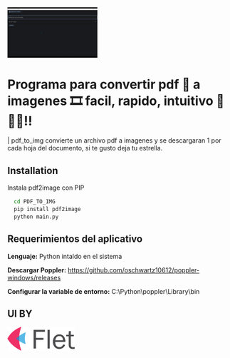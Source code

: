 <img src="./preview.gif" width="40%"/>

# Programa para convertir pdf 📃 a imagenes 🎞 facil, rapido, intuitivo 🥰😏🎉!!

| pdf_to_img convierte un archivo pdf a imagenes y se descargaran 1 por cada hoja del documento, si te gusto deja tu estrella.

## Installation

Instala pdf2image con PIP

```bash
  cd PDF_TO_IMG
  pip install pdf2image
  python main.py
```

## Requerimientos del aplicativo

**Lenguaje:** Python intaldo en el sistema

**Descargar Poppler:** https://github.com/oschwartz10612/poppler-windows/releases

**Configurar la variable de entorno:** C:\Python\poppler\Library\bin

## UI BY

<img src="https://raw.githubusercontent.com/flet-dev/flet/main/media/logo/flet-logo.svg" width="30%"/>

